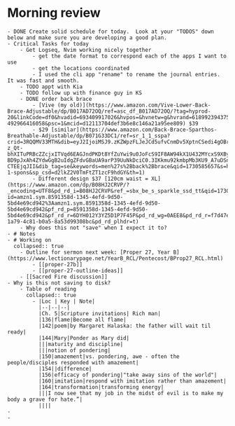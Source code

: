 # Morning review
	- DONE Create solid schedule for today.  Look at your "TODOS" down below and make sure you are developing a good plan.
	- Critical Tasks for today
		- Get Logseq, Nvim working nicely together
			- get the date format to correspond each of the apps I want to use
			- get the locations coordinated
			- I used the cli app "rename" to rename the journal entries. It was fast and smooth.
		- TODO appt with Kia
		- TODO follow up with finance guy in KS
		- DONE order back brace
			- [Vive (my old)](https://www.amazon.com/Vive-Lower-Back-Brace-Adjustable/dp/B017AD72OQ/ref=asc_df_B017AD72OQ/?tag=hyprod-20&linkCode=df0&hvadid=693409917026&hvpos=&hvnetw=g&hvrand=6189923943759199545&hvpone=&hvptwo=&hvqmt=&hvdev=c&hvdvcmdl=&hvlocint=&hvlocphy=9012384&hvtargid=pla-492966416058&psc=1&mcid=d12113704def3b6e8c146a21a95ee809) $39
			- $29 [similar](https://www.amazon.com/Back-Brace-Sparthos-Breathable-Adjustable/dp/B071G33DC1/ref=sr_1_1_sspa?crid=3RQQMV33MTH&dib=eyJ2IjoiMSJ9.zKZWpzFLJeJCd5ufvCnmDv5XptnCSedi4gOBr_QjeOGlYbiB9ppEIHCwPDvR5zthF_xcsuR2YdunvhCZDF9z_dIZOCtW5ja8CDsjA51C-z_Qt-bhXITuPRBcZZcjxITVqd6EAGJndPKDt8YfZuYwi9u0JoFcS9IF8AW94kX1U432MYcxS9XBy0CcYNDDAEqMQixehhuZx97D0YItvmoG8Ts1BYTtVP6EGlqxvcDdgcgn_A4GjMobUCgz9uSJC-BD9pJxAh4ZYdwGgB2uIdgZFdvGBaUA9arP39UuNkDciC0.3IKkmu92kmbpMb3KU9_A7uDSnxq5jqBhk-CTEEjqJII&dib_tag=se&keywords=men%27s%2Bback%2Bbrace&qid=1730585657&s=hpc&sprefix=men%27s%2Bback%2Bbrace%2Chpc%2C95&sr=1-1-spons&sp_csd=d2lkZ2V0TmFtZT1zcF9hdGY&th=1)
			- Different design $37 [120cm waist = XL](https://www.amazon.com/dp/B08HJ2CRVP/?_encoding=UTF8&pd_rd_i=B08HJ2CRVP&ref_=sbx_be_s_sparkle_ssd_tt&qid=1730585848&pd_rd_w=cCP1d&content-id=amzn1.sym.8591358d-1345-4efd-9d50-5bd4e69cd942%3Aamzn1.sym.8591358d-1345-4efd-9d50-5bd4e69cd942&pf_rd_p=8591358d-1345-4efd-9d50-5bd4e69cd942&pf_rd_r=6DYH012Y3YZ5D1P7F45P&pd_rd_wg=0AEE8&pd_rd_r=f7d47ee0-1a79-4c81-b0a5-8a53d99308bc&pd_rd_plhdr=t)
		- Why does this not "save" when I expect it to?
	- # Notes
	- # Working on
	  collapsed:: true
		- Outline for sermon next week: [Proper 27, Year B](https://www.lectionarypage.net/YearB_RCL/Pentecost/BProp27_RCL.html)
			- [[proper-27b]]
			- [[proper-27-outline-ideas]]
		- [[Sacred Fire discussion]]
	- Why is this not saving to disk?
		- Table of reading
		  collapsed:: true
			- |Loc | Key | Note|
			  |--|--|--|
			  |Ch. 5|Scripture invitations| Rich man|
			  |136|flame|Become all flame|
			  |142|poem|by Margaret Halaska: the father will wait til ready|
			  |144|Mary|Ponder as Mary did|
			  |||maturity and discipline|
			  |||notion of pondering|
			  |150|amazement|vs. pondering, awe - often the people/disciples responded with amazement|
			  |154||difference|
			  |156|efficacy of pondering|"take away sins of the world"|
			  |160|imitation|respond with imitation rather than amazement|
			  |164|transformation|transforming energy|
			  |||I now see that my job in the midst of evil is to make my body a grave for hate.”|
			  ||||
	-
	-